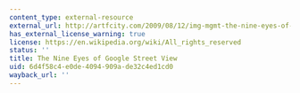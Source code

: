 ```yaml
---
content_type: external-resource
external_url: http://artfcity.com/2009/08/12/img-mgmt-the-nine-eyes-of-google-street-view/
has_external_license_warning: true
license: https://en.wikipedia.org/wiki/All_rights_reserved
status: ''
title: The Nine Eyes of Google Street View
uid: 6d4f58c4-e0de-4094-909a-de32c4ed1cd0
wayback_url: ''
---
```

